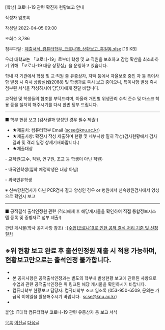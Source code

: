 
[학생] 코로나-19 관련 확진자 현황보고 안내





작성자
임초록


작성일
2022-04-05 09:00


조회수
3,786


첨부파일 : [제출서식\_컴퓨터학부\_코로나19\_상황보고\_홍길동.xlsx](https://computer.knu.ac.kr/pack/bbs/down.php?f_name=Q0dUVllEWFdeVXBPcRYXbltIViY=&o_name=제출서식_컴퓨터학부_코로나19_상황보고_홍길동.xlsx&tbl=Site_BBS_25) [16 KB]


﻿﻿﻿﻿﻿﻿﻿﻿﻿﻿﻿﻿﻿﻿﻿﻿﻿﻿﻿﻿﻿﻿﻿﻿﻿﻿우리 대학교는 「코로나-19」로부터 학생 및 교‧직원을 보호하고 감염 확산을 최소화하기 위해 「코로나-19 대응 상황실」을 운영하고 있습니다. 

학내 각 기관에서 학생 및 교·직원 중 유증상자, 자택 등에서 자율보호 중인 자 등 특이사항 발생 시 즉시 상황실(☎2088) 및 학생과로 즉시 보고 중이오니, 특이사항 발생 즉시 첨부된 서식을 작성하시어 담당자에게 전달 바랍니다.  


  


교직원 및 학생들의 협조를 부탁드리며, 아울러 개인별 위생관리 수칙 준수 및 마스크 착용 등을 철저히 해주시기를 다시 한번 당부 드립니다.

--------------------------------------------------------------------  


■ 학부 현황 보고 (검사결과 양성인 경우 필수 제출!)

* ★제출처: 컴퓨터학부 Email (scse@knu.ac.kr)
* ★제출사항: 확진시 작성 제출하며 현황 및 세부사항 필히 작성(검사현황에서 검사결과 및 격리 일정 상세기재바랍니다.)
* ★제출대상

- 교직원(교수, 직원, 연구원, 조교 등 학생이 아닌 직원)

- 내국인학생(입학 예정학생은 대상 아님)

- 외국인유학생

※ 신속항원검사가 아닌 PCR검사 결과 양성인 경우 or 병원에서 신속항원검사에서 양성으로 확인시 보고

--------------------------------------------------------------------

■ 공적결석 출석인정원 관련 (격리해제 후 해당게시물을 확인하여 직접 통합정보시스템 등록 및 증빙자료 첨부 제출!)  


관련 게시물(학사 공지사항 참조) : [[수업]코로나19로 인한 공적 결석 처리 기준 및 신청절차](https://cse.knu.ac.kr/06_sub/02_sub_2.html?no=962&bbs_cmd=view&page=1&key=&keyfield=&category=&bbs_code=Site_BBS_26)  


※위 현황 보고 완료 후 출선인정원 제출 시 적용 가능하며, 현황보고만으로는 출석인정 불가합니다.  
--------------------------------------------------------------------

* 
* 본 공지사항은 공적출석인정과는 별도의 학부내 발생현황 보고에 관련된 사항으로 수업과 관련 공적출석인정은 위 링크된 해당 게시물을 확인하시기 바랍니다.
* 컴퓨터학부 현황보고 담당자: 컴퓨터학부 조교 임초록 (053-950-6509, 문의는 가급적 이메일을 활용해주시기 바랍니다.  scse@knu.ac.kr)
* 

붙임: IT대학 컴퓨터학부 코로나-19 관련 유증상자 등 보고 서식

  


  








[목록](https://computer.knu.ac.kr/06_sub/02_sub.html?key=&keyfield=&category=&page=1&bbs_code=Site_BBS_25)
[이전글](https://computer.knu.ac.kr/06_sub/02_sub.html?bbs_cmd=view&page=1&key=&keyfield=&category=&no=3691&bbs_code=Site_BBS_25)
[다음글](https://computer.knu.ac.kr/06_sub/02_sub.html?bbs_cmd=view&page=1&key=&keyfield=&category=&no=3693&bbs_code=Site_BBS_25)

















 